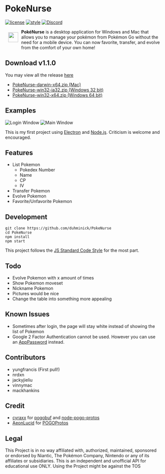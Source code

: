 # PokeNurse
[![license](https://img.shields.io/github/license/mashape/apistatus.svg?maxAge=2592000)]()
[![style](https://img.shields.io/badge/style-standard-brightgreen.svg)]()
[![Discord](https://img.shields.io/badge/discord-PokéNurse-738bd7.svg)](https://discord.gg/sSXCruy)

<img src="https://github.com/duhminick/PokeNurse/blob/master/imgs/emojioneicon.png?raw=true" width="32px" align="left" hspace="10" vspace="10">

**PokéNurse** is a desktop application for Windows and Mac that allows you to manage your pokémon from Pokémon Go without the need for a mobile device. You can now favorite, transfer, and evolve from the comfort of your own home!

## Download v1.1.0
You may view all the release [here](https://github.com/duhminick/PokeNurse/releases)
* [PokeNurse-darwin-x64.zip (Mac)](https://github.com/duhminick/PokeNurse/releases/download/v1.1.0/PokeNurse-darwin-x64.zip)
* [PokeNurse-win32-ia32.zip (Windows 32 bit)](https://github.com/duhminick/PokeNurse/releases/download/v1.1.0/PokeNurse-win32-ia32.zip)
* [PokeNurse-win32-x64.zip (Windows 64 bit)](https://github.com/duhminick/PokeNurse/releases/download/v1.1.0/PokeNurse-win32-x64.zip)

## Examples
![Login Window](http://i.imgur.com/QaeO99H.png)
![Main Window](http://i.imgur.com/ZGU0ee7.png)

This is my first project using [Electron](http://electron.atom.io/) and [Node.js](https://nodejs.org/en/).  Criticism is welcome and encouraged.

## Features
* List Pokemon
    * Pokedex Number
    * Name
    * CP
    * IV
* Transfer Pokemon
* Evolve Pokemon
* Favorite/Unfavorite Pokemon

## Development
    git clone https://github.com/duhminick/PokeNurse
    cd PokeNurse
    npm install
    npm start

This project follows the [JS Standard Code Style](http://standardjs.com/index.html) for the most part.

## Todo
* Evolve Pokemon with x amount of times
* Show Pokemon moveset
* Nickname Pokemon
* Pictures would be nice
* Change the table into something more appealing

## Known Issues
* Sometimes after login, the page will stay white instead of showing the list of Pokemon
* Google 2 Factor Authentication cannot be used. However you can use an [AppPassword](https://security.google.com/settings/security/apppasswords) instead.

## Contributors
* yungfrancis (First pull!)
* nrdxn
* jackyjieliu
* vinnymac
* mackhankins

## Credit
* [cyraxx](https://github.com/cyraxx) for [pogobuf](https://github.com/cyraxx/pogobuf) and [node-pogo-protos](https://github.com/cyraxx/node-pogo-protos)
* [AeonLucid](https://github.com/AeonLucid) for [POGOProtos](https://github.com/AeonLucid/POGOProtos)

## Legal
This Project is in no way affiliated with, authorized, maintained, sponsored or endorsed by Niantic, The Pokémon Company, Nintendo or any of its affiliates or subsidiaries. This is an independent and unofficial API for educational use ONLY. Using the Project might be against the TOS
